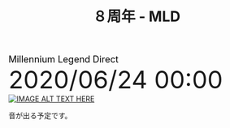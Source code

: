 ﻿---
layout: post
title: ８周年 - MLD
---
<span style="font-size:large;"><span style="color:#000000">Millennium Legend Direct</span></span><br/>
<span style="font-size:xxx-large;">2020/06/24 00:00</span><br/>
[![IMAGE ALT TEXT HERE](http://img.youtube.com/vi/cUtQlGZeeYs/0.jpg)](https://www.youtube.com/embed/cUtQlGZeeYs)<br/>
<!-- <a href="https://youtu.be/iWCAy5WwbXc" target="_blank">https://youtu.be/cUtQlGZeeYs</a> -->
音が出る予定です。<br/><br/>